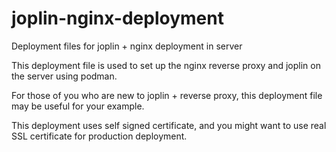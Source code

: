 # joplin-nginx-deployment
Deployment files for joplin + nginx deployment in server

This deployment file is used to set up the nginx reverse proxy and joplin on the server using podman.

For those of you who are new to joplin + reverse proxy, this deployment file may be useful for your example.

This deployment uses self signed certificate, and you might want to use real SSL certificate for production deployment.